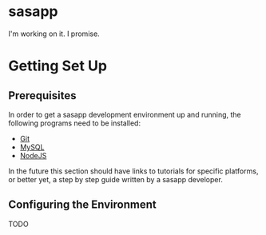 # sasapp

I'm working on it.  I promise.

# Getting Set Up

## Prerequisites

In order to get a sasapp development environment up and running, the following programs need to be installed:
* [Git](https://git-scm.com/book/en/v2/Getting-Started-Installing-Git)
* [MySQL](https://dev.mysql.com/doc/refman/5.5/en/installing.html)
* [NodeJS](https://docs.npmjs.com/getting-started/installing-node)

In the future this section should have links to tutorials for specific platforms, or better yet, a step by step guide written by a sasapp developer.

## Configuring the Environment
TODO
